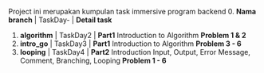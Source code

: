 Project ini merupakan kumpulan task immersive program backend
0. **Nama branch**   | TaskDay- | **Detail task**
1. **algorithm**     | TaskDay2 | **Part1** Introduction to Algorithm **Problem 1 & 2**
2. **intro_go**      | TaskDay3 | **Part1** Introduction to Algorithm **Problem 3 - 6**
3. **looping**       | TaskDay4 | **Part2** Introduction Input, Output, Error Message, Comment, Branching, Looping **Problem 1 - 6**

